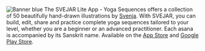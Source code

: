 ![Banner blue](https://github.com/user-attachments/assets/c1fcad1f-cf86-4868-9363-067a36263b59)
The SVEJAR Lite App - Yoga Sequences offers a collection of 50 beautifully hand-drawn illustrations by [Svenja](https://svejar.com/). With SVEJAR, you can build, edit, share and practice complete yoga sequences tailored to your level, whether you are a beginner or an advanced practitioner. Each asana is accompanied by its Sanskrit name. Available on the [App Store](https://apps.apple.com/us/app/svejar-lite/id6499503976?platform=iphone) and [Google Play Store](https://play.google.com/store/apps/details?id=com.iiga.studio.SVEJARFREE&hl=en-CA).
